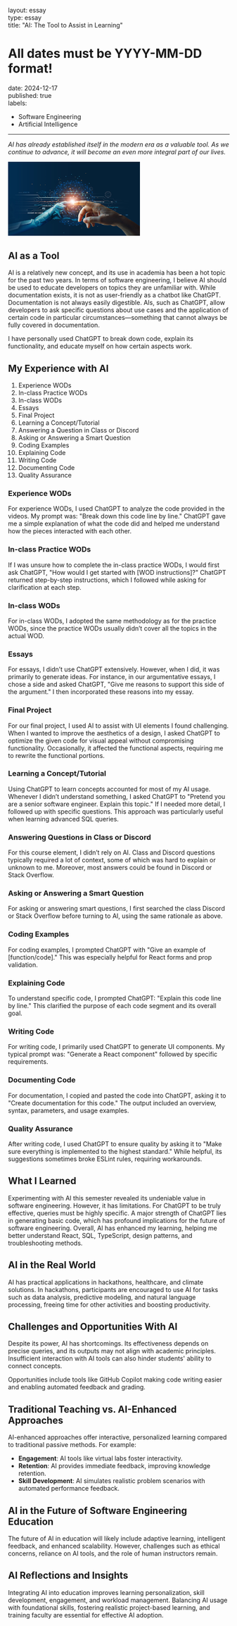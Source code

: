 layout: essay  
type: essay  
title: "AI: The Tool to Assist in Learning"  
# All dates must be YYYY-MM-DD format!  
date: 2024-12-17  
published: true  
labels:  
  - Software Engineering  
  - Artificial Intelligence  

---

*AI has already established itself in the modern era as a valuable tool. As we continue to advance, it will become an even more integral part of our lives.*

<img width="300px" class="rounded float-start pe-4" src="/img/AI.png">

## AI as a Tool  

AI is a relatively new concept, and its use in academia has been a hot topic for the past two years. In terms of software engineering, I believe AI should be used to educate developers on topics they are unfamiliar with. While documentation exists, it is not as user-friendly as a chatbot like ChatGPT. Documentation is not always easily digestible. AIs, such as ChatGPT, allow developers to ask specific questions about use cases and the application of certain code in particular circumstances—something that cannot always be fully covered in documentation.  

I have personally used ChatGPT to break down code, explain its functionality, and educate myself on how certain aspects work.  

## My Experience with AI  

1. Experience WODs  
2. In-class Practice WODs  
3. In-class WODs  
4. Essays  
5. Final Project  
6. Learning a Concept/Tutorial  
7. Answering a Question in Class or Discord  
8. Asking or Answering a Smart Question  
9. Coding Examples  
10. Explaining Code  
11. Writing Code  
12. Documenting Code  
13. Quality Assurance  

### Experience WODs  

For experience WODs, I used ChatGPT to analyze the code provided in the videos. My prompt was: "Break down this code line by line." ChatGPT gave me a simple explanation of what the code did and helped me understand how the pieces interacted with each other.  

### In-class Practice WODs  

If I was unsure how to complete the in-class practice WODs, I would first ask ChatGPT, "How would I get started with [WOD instructions]?" ChatGPT returned step-by-step instructions, which I followed while asking for clarification at each step.  

### In-class WODs  

For in-class WODs, I adopted the same methodology as for the practice WODs, since the practice WODs usually didn’t cover all the topics in the actual WOD.  

### Essays  

For essays, I didn’t use ChatGPT extensively. However, when I did, it was primarily to generate ideas. For instance, in our argumentative essays, I chose a side and asked ChatGPT, "Give me reasons to support this side of the argument." I then incorporated these reasons into my essay.  

### Final Project  

For our final project, I used AI to assist with UI elements I found challenging. When I wanted to improve the aesthetics of a design, I asked ChatGPT to optimize the given code for visual appeal without compromising functionality. Occasionally, it affected the functional aspects, requiring me to rewrite the functional portions.  

### Learning a Concept/Tutorial  

Using ChatGPT to learn concepts accounted for most of my AI usage. Whenever I didn’t understand something, I asked ChatGPT to "Pretend you are a senior software engineer. Explain this topic." If I needed more detail, I followed up with specific questions. This approach was particularly useful when learning advanced SQL queries.  

### Answering Questions in Class or Discord  

For this course element, I didn’t rely on AI. Class and Discord questions typically required a lot of context, some of which was hard to explain or unknown to me. Moreover, most answers could be found in Discord or Stack Overflow.  

### Asking or Answering a Smart Question  

For asking or answering smart questions, I first searched the class Discord or Stack Overflow before turning to AI, using the same rationale as above.  

### Coding Examples  

For coding examples, I prompted ChatGPT with "Give an example of [function/code]." This was especially helpful for React forms and prop validation.  

### Explaining Code  

To understand specific code, I prompted ChatGPT: "Explain this code line by line." This clarified the purpose of each code segment and its overall goal.  

### Writing Code  

For writing code, I primarily used ChatGPT to generate UI components. My typical prompt was: "Generate a React component" followed by specific requirements.  

### Documenting Code  

For documentation, I copied and pasted the code into ChatGPT, asking it to "Create documentation for this code." The output included an overview, syntax, parameters, and usage examples.  

### Quality Assurance  

After writing code, I used ChatGPT to ensure quality by asking it to "Make sure everything is implemented to the highest standard." While helpful, its suggestions sometimes broke ESLint rules, requiring workarounds.  

## What I Learned  

Experimenting with AI this semester revealed its undeniable value in software engineering. However, it has limitations. For ChatGPT to be truly effective, queries must be highly specific. A major strength of ChatGPT lies in generating basic code, which has profound implications for the future of software engineering. Overall, AI has enhanced my learning, helping me better understand React, SQL, TypeScript, design patterns, and troubleshooting methods.  

## AI in the Real World  

AI has practical applications in hackathons, healthcare, and climate solutions. In hackathons, participants are encouraged to use AI for tasks such as data analysis, predictive modeling, and natural language processing, freeing time for other activities and boosting productivity.  

## Challenges and Opportunities With AI  

Despite its power, AI has shortcomings. Its effectiveness depends on precise queries, and its outputs may not align with academic principles. Insufficient interaction with AI tools can also hinder students' ability to connect concepts.  

Opportunities include tools like GitHub Copilot making code writing easier and enabling automated feedback and grading.  

## Traditional Teaching vs. AI-Enhanced Approaches  

AI-enhanced approaches offer interactive, personalized learning compared to traditional passive methods. For example:  

- **Engagement**: AI tools like virtual labs foster interactivity.  
- **Retention**: AI provides immediate feedback, improving knowledge retention.  
- **Skill Development**: AI simulates realistic problem scenarios with automated performance feedback.  

## AI in the Future of Software Engineering Education  

The future of AI in education will likely include adaptive learning, intelligent feedback, and enhanced scalability. However, challenges such as ethical concerns, reliance on AI tools, and the role of human instructors remain.  

## AI Reflections and Insights  

Integrating AI into education improves learning personalization, skill development, engagement, and workload management. Balancing AI usage with foundational skills, fostering realistic project-based learning, and training faculty are essential for effective AI adoption.  
